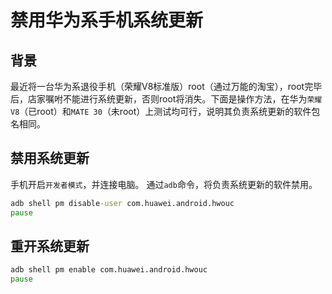# 禁用华为系手机系统更新

## 背景
最近将一台华为系退役手机（荣耀V8标准版）root（通过万能的淘宝），root完毕后，店家嘱咐不能进行系统更新，否则root将消失。下面是操作方法，在华为`荣耀V8`（已root）和`MATE 30`（未root）上测试均可行，说明其负责系统更新的软件包名相同。
## 禁用系统更新
手机开启`开发者模式`，并连接电脑。
通过`adb`命令，将负责系统更新的软件禁用。
```cmd
adb shell pm disable-user com.huawei.android.hwouc
pause
```
## 重开系统更新
```cmd
adb shell pm enable com.huawei.android.hwouc
pause
```

